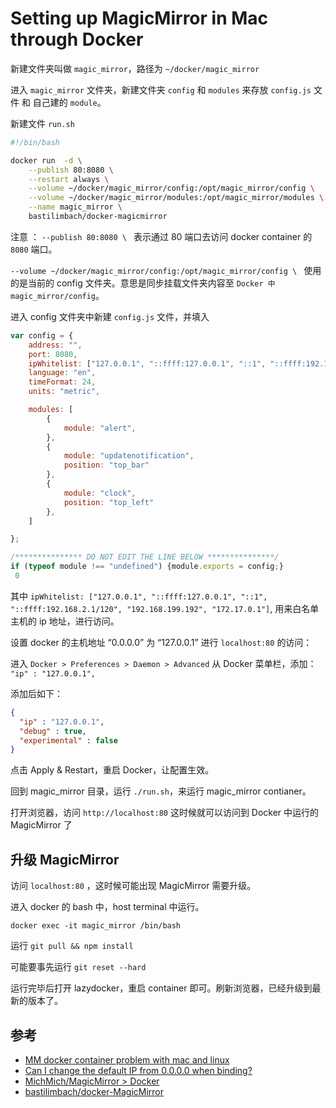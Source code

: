# Setting up MagicMirror in Mac through Docker

新建文件夹叫做 `magic_mirror`，路径为 `~/docker/magic_mirror`

进入 `magic_mirror` 文件夹，新建文件夹 `config` 和 `modules` 来存放 `config.js` 文件 和 自己建的 `module`。

新建文件 `run.sh`

```bash 
#!/bin/bash

docker run  -d \
	--publish 80:8080 \
	--restart always \
	--volume ~/docker/magic_mirror/config:/opt/magic_mirror/config \
	--volume ~/docker/magic_mirror/modules:/opt/magic_mirror/modules \
	--name magic_mirror \
    bastilimbach/docker-magicmirror
```

注意 ：
`--publish 80:8080 \ ` 表示通过 80 端口去访问 docker container 的 `8080` 端口。

`--volume ~/docker/magic_mirror/config:/opt/magic_mirror/config \ ` 使用的是当前的 config 文件夹。意思是同步挂载文件夹内容至 `Docker 中 magic_mirror/config`。

进入 config 文件夹中新建 `config.js` 文件，并填入

```javascript
var config = {
	address: "",
	port: 8080,
  	ipWhitelist: ["127.0.0.1", "::ffff:127.0.0.1", "::1", "::ffff:192.168.2.1/120", "192.168.199.192", "172.17.0.1"],
	language: "en",
	timeFormat: 24,
	units: "metric",

	modules: [
		{
			module: "alert",
		},
		{
			module: "updatenotification",
			position: "top_bar"
		},
		{
			module: "clock",
			position: "top_left"
		},
	]

};

/*************** DO NOT EDIT THE LINE BELOW ***************/
if (typeof module !== "undefined") {module.exports = config;}
 0
```

其中 `ipWhitelist: ["127.0.0.1", "::ffff:127.0.0.1", "::1", "::ffff:192.168.2.1/120", "192.168.199.192", "172.17.0.1"]`, 用来白名单主机的 ip 地址，进行访问。

设置 docker 的主机地址 “0.0.0.0” 为 “127.0.0.1” 进行 `localhost:80` 的访问：

进入 `Docker > Preferences > Daemon > Advanced` 从 Docker 菜单栏，添加：
 `"ip" : "127.0.0.1",`

添加后如下：


```json
{
  "ip" : "127.0.0.1",
  "debug" : true,
  "experimental" : false
}
```

点击 Apply & Restart，重启 Docker，让配置生效。

回到 magic_mirror 目录，运行 `./run.sh`，来运行 magic_mirror contianer。

打开浏览器，访问 `http://localhost:80` 这时候就可以访问到 Docker 中运行的 MagicMirror 了

## 升级 MagicMirror

访问 `localhost:80` ，这时候可能出现 MagicMirror 需要升级。

进入 docker 的 bash 中，host terminal 中运行。


```
docker exec -it magic_mirror /bin/bash
```

运行 `git pull && npm install`

可能要事先运行 `git reset --hard`

运行完毕后打开 lazydocker，重启 container 即可。刷新浏览器，已经升级到最新的版本了。


## 参考
- [MM docker container problem with mac and linux](https://forum.magicmirror.builders/topic/6652/mm-docker-container-problem-with-mac-and-linux?page=1)
- [Can I change the default IP from 0.0.0.0 when binding?](https://forums.docker.com/t/can-i-change-the-default-ip-from-0-0-0-0-when-binding/30358/3)
- [MichMich/MagicMirror > Docker](https://github.com/MichMich/MagicMirror#docker)
- [bastilimbach/docker-MagicMirror](https://github.com/bastilimbach/docker-MagicMirror)


